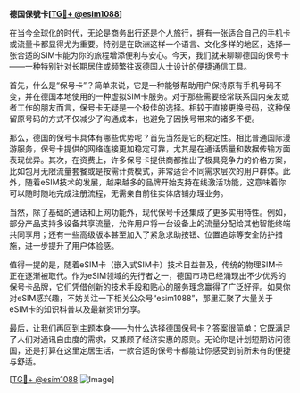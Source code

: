 **德国保號卡[[TG💪+ @esim1088](https://t.me/s/esim1088)]**

在当今全球化的时代，无论是商务出行还是个人旅行，拥有一张适合自己的手机卡或流量卡都显得尤为重要。特别是在欧洲这样一个语言、文化多样的地区，选择一张合适的SIM卡能为你的旅程增添便利与安心。今天，我们就来聊聊德国的保号卡——一种特别针对长期居住或频繁往返德国人士设计的便捷通信工具。

首先，什么是“保号卡”？简单来说，它是一种能够帮助用户保持原有手机号码不变，并在德国本地使用的一种虚拟SIM卡服务。对于那些需要经常联系国内亲友或者工作的朋友而言，保号卡无疑是一个极佳的选择。相较于直接更换号码，这种保留原号码的方式不仅减少了沟通成本，也避免了因换号带来的诸多不便。

那么，德国的保号卡具体有哪些优势呢？首先当然是它的稳定性。相比普通国际漫游服务，保号卡提供的网络连接更加稳定可靠，尤其是在通话质量和数据传输方面表现优异。其次，在资费上，许多保号卡提供商都推出了极具竞争力的价格方案，比如包月无限流量套餐或是按需计费模式，非常适合不同需求层次的用户群体。此外，随着eSIM技术的发展，越来越多的品牌开始支持在线激活功能，这意味着你可以随时随地完成注册流程，无需亲自前往实体店铺办理业务。

当然，除了基础的通话和上网功能外，现代保号卡还集成了更多实用特性。例如，部分产品支持多设备共享流量，允许用户将一台设备上的流量分配给其他智能终端共同享用；还有一些高级版本甚至加入了紧急求助按钮、位置追踪等安全防护措施，进一步提升了用户体验感。

值得一提的是，随着eSIM卡（嵌入式SIM卡）技术日益普及，传统的物理SIM卡正在逐渐被取代。作为eSIM领域的先行者之一，德国市场已经涌现出不少优秀的保号卡品牌，它们凭借创新的技术手段和贴心的服务理念赢得了广泛好评。如果你对eSIM感兴趣，不妨关注一下相关公众号“esim1088”，那里汇聚了大量关于eSIM卡的知识科普以及最新资讯分享。

最后，让我们再回到主题本身——为什么选择德国保号卡？答案很简单：它既满足了人们对通讯自由度的需求，又兼顾了经济实惠的原则。无论你是计划短期访问德国，还是打算在这里定居生活，一款合适的保号卡都能让你感受到前所未有的便捷与舒适。

[[TG💪+ @esim1088](https://t.me/s/esim1088) ![Image](https://i.postimg.cc/4NQfJmqS/Snipaste-2025-05-13-00-14-12.png)]